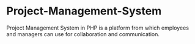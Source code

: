 # Project-Management-System
Project Management System in PHP is a platform from which employees and managers can use for collaboration and communication.
